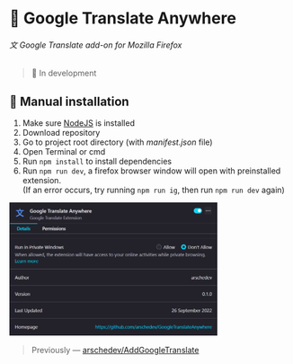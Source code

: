# 🧩 Google Translate Anywhere
###### 文 Google Translate add-on for Mozilla Firefox
> 🚧 In development

## 📄 Manual installation 
1. Make sure [NodeJS](https://nodejs.org) is installed
2. Download repository
3. Go to project root directory (with *manifest.json* file)
4. Open Terminal or cmd
5. Run `npm install` to install dependencies
6. Run `npm run dev`, a firefox browser window will open with preinstalled extension.  
   (If an error occurs, try running `npm run ig`, then run `npm run dev` again)  

<img alt="Extension" src="./icons/extension.png" width="370">

<br>

> Previously — [arschedev/AddGoogleTranslate](https://github.com/arschedev/AddGoogleTranslate)